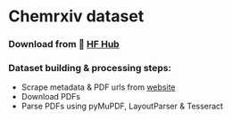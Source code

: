 # Chemrxiv dataset

### Download from 🤗 [HF Hub](https://huggingface.co/datasets/marianna13/chemrxiv)

### Dataset building & processing steps:
- Scrape metadata & PDF urls from [website](https://chemrxiv.org/engage/chemrxiv/public-dashboard)
- Download PDFs
- Parse PDFs using pyMuPDF, LayoutParser & Tesseract